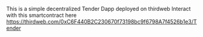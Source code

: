 This is a simple decentralized Tender Dapp deployed on thirdweb
Interact with this smartcontract here https://thirdweb.com/0xC6F440B2C230670f73198bc9f6798A7f4526b1e3/Tender